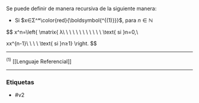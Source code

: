 Se puede definir de manera recursiva de la siguiente manera:
- Si $x∈Σ^*\color{red}{\boldsymbol{^{(1)}}}$, para $n∈ℕ$

$$
x^n=\left\{
\matrix{
λ\ \ \ \ \ \ \ \ \ \ \ \ \text{ si }n=0,\\

xx^{n-1}\ \ \ \ \text{ si }n≥1}
\right.
$$
***
$^{(1)}$ [[Lenguaje Referencial]] 
***
### Etiquetas
- #v2